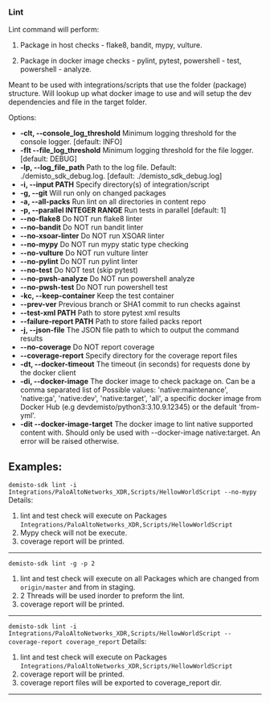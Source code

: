 ### Lint

  Lint command will perform:

  1. Package in host checks - flake8, bandit, mypy, vulture.

  2. Package in docker image checks -  pylint, pytest, powershell - test, powershell -
  analyze.

  Meant to be used with integrations/scripts that use the folder (package) structure. Will
  lookup up what docker image to use and will setup the dev dependencies and file in the target
  folder.

Options:
* **-clt, --console_log_threshold**
  Minimum logging threshold for the console logger.  [default: INFO]
* **-flt --file_log_threshold**
  Minimum logging threshold for the file logger. [default: DEBUG]
* **-lp, --log_file_path**
  Path to the log file. Default: ./demisto_sdk_debug.log. [default: ./demisto_sdk_debug.log]
*  **-i, --input PATH**
    Specify directory(s) of integration/script
*  **-g, --git**
    Will run only on changed packages
*  **-a, --all-packs**
    Run lint on all directories in content repo
*  **-p, --parallel INTEGER RANGE**
    Run tests in parallel  [default: 1]
*  **--no-flake8**
    Do NOT run flake8 linter
*  **--no-bandit**
    Do NOT run bandit linter
*  **--no-xsoar-linter**
    Do NOT run XSOAR linter
*  **--no-mypy**
    Do NOT run mypy static type checking
*  **--no-vulture**
    Do NOT run vulture linter
*  **--no-pylint**
    Do NOT run pylint linter
*  **--no-test**
    Do NOT test (skip pytest)
*  **--no-pwsh-analyze**
    Do NOT run powershell analyze
*  **--no-pwsh-test**
    Do NOT run powershell test
*  **-kc, --keep-container**
    Keep the test container
*  **--prev-ver**
    Previous branch or SHA1 commit to run checks against
*  **--test-xml PATH**
    Path to store pytest xml results
*  **--failure-report PATH**
    Path to store failed packs report
* **-j, --json-file**
    The JSON file path to which to output the command results
*  **--no-coverage**
    Do NOT report coverage
*  **--coverage-report**
    Specify directory for the coverage report files
*  **-dt, --docker-timeout**
    The timeout (in seconds) for requests done by the docker client
*  **-di, --docker-image**
    The docker image to check package on. Can be a comma separated list of Possible values: 'native:maintenance', 'native:ga', 'native:dev', 'native:target', 'all', a specific docker image from Docker Hub (e.g devdemisto/python3:3.10.9.12345) or the default 'from-yml'.
*  **-dit --docker-image-target**
    The docker image to lint native supported content with. Should only be used with
    --docker-image native:target. An error will be raised otherwise.


**Examples**:
---
`demisto-sdk lint -i Integrations/PaloAltoNetworks_XDR,Scripts/HellowWorldScript --no-mypy`
Details:
1. lint and test check will execute on Packages `Integrations/PaloAltoNetworks_XDR,Scripts/HellowWorldScript`
2. Mypy check will not be execute.
3. coverage report will be printed.
---
`demisto-sdk lint -g -p 2`
1. lint and test check will execute on all Packages which are changed from `origin/master` and from in staging.
2. 2 Threads will be used inorder to preform the lint.
3. coverage report will be printed.
---
`demisto-sdk lint -i Integrations/PaloAltoNetworks_XDR,Scripts/HellowWorldScript --coverage-report coverage_report`
Details:
1. lint and test check will execute on Packages `Integrations/PaloAltoNetworks_XDR,Scripts/HellowWorldScript`
2. coverage report will be printed.
3. coverage report files will be exported to coverage_report dir.
---
